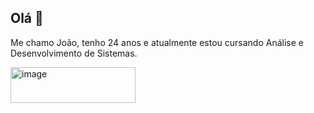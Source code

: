 ## Olá 👋

Me chamo João, tenho 24 anos e atualmente estou cursando Análise e Desenvolvimento de Sistemas.

<img width="200" height="57" alt="image" src="https://github.com/user-attachments/assets/6fec6b7e-9ae3-4a89-8013-23b9aee886ae" />
